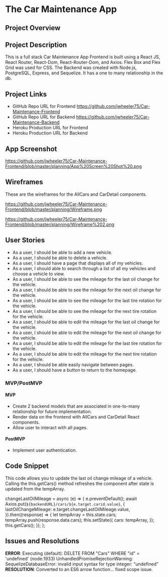 # The Car Maintenance App

## Project Overview


## Project Description
This is a full stack Car Maintenance App Frontend is built using a React JS, React Router, React-Dom, React-Router-Dom, and Axios. Flex Box and Flex Grid was used for CSS.  The Backend was created with Node.js, PostgreSQL, Express, and Sequelize.  It has a one to many relationship in the db.

## Project Links

- GitHub Repo URL for Frontend https://github.com/jwheeler75/Car-Maintenance-Frontend
- GitHub Repo URL for Backend https://github.com/jwheeler75/Car-Maintenance-Backend
- Heroku Production URL for Frontend
- Heroku Production URL for Backend

## App Screenshot

https://github.com/jwheeler75/Car-Maintenance-Frontend/blob/master/planning/App%20Screen%20Shot%20.png


## Wireframes

These are the wireframes for the AllCars and CarDetail components.

https://github.com/jwheeler75/Car-Maintenance-Frontend/blob/master/planning/Wireframe.png

https://github.com/jwheeler75/Car-Maintenance-Frontend/blob/master/planning/Wireframe%202.png


## User Stories
- As a user, I should be able to add a new vehicle.
- As a user, I should be able to delete a vehicle.
- As a user, I should have a page that displays all of my vehicles.
- As a user, I should able to search through a list of all my vehicles and choose a vehicle to view.
- As a user, I should be able to see the mileage for the last oil change for the vehicle. 
- As a user, I should be able to see the mileage for the next oil change for the vehicle. 
- As a user, I should be able to see the mileage for the last tire rotation for the vehicle. 
- As a user, I should be able to see the mileage for the next tire rotation for the vehicle. 
- As a user, I should be able to edit the mileage for the last oil change for the vehicle.
- As a user, I should be able to edit the mileage for the next oil change for the vehicle. 
- As a user, I should be able to edit the mileage for the last tire rotation for the vehicle. 
- As a user, I should be able to edit the mileage for the next tire rotation for the vehicle. 
- As a user, I should be able easily navigate between pages.
- As a user, I should have a button to return to the homepage.



### MVP/PostMVP

 #### MVP

- Create 2 backend models that are associated in one-to-many relationship for future implementation. 
- Render data on the frontend with AllCars and CarDetail React components.
- Allow user to interact with all pages.

#### PostMVP
- Implement user authentication.



## Code Snippet

This code allows you to update the last oil change mileage of a vehicle.  Calling the this.getCars() method refreshes the component after state is updated from the tempArray.

changeLastOilMileage = async (e) => {
    e.preventDefault();
    await Axios.put(`${backendURL}/cars/${e.target.carid.value}`, {
      lastOilChangeMileage: e.target.changeLastOilMileage.value,
    }).then((response) => {
      let tempArray = this.state.cars;
      tempArray.push(response.data.cars);
      this.setState({
        cars: tempArray,
      });
      this.getCars();
    });
  };

## Issues and Resolutions

**ERROR**: Executing (default): DELETE FROM "Cars" WHERE "id" = 'undefined'
(node:1933) UnhandledPromiseRejectionWarning: SequelizeDatabaseError: invalid input syntax for type integer: "undefined"                          
**RESOLUTION**: Converted to an ES6 arrow function... fixed scope issue.
